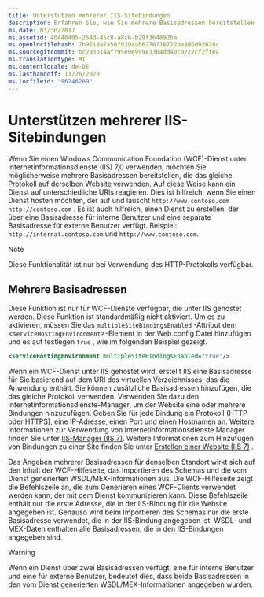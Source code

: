 ```yaml
---
title: Unterstützen mehrerer IIS-Sitebindungen
description: Erfahren Sie, wie Sie mehrere Basisadressen bereitstellen, die das gleiche Protokoll auf derselben Website verwenden, wenn Sie einen WCF-Dienst in IIS gehostet haben.
ms.date: 03/30/2017
ms.assetid: 40440495-254d-45c8-a8c6-b29f364892ba
ms.openlocfilehash: 7b9118a7a507939aab6276716722be8d6d02628c
ms.sourcegitcommit: bc293b14af795e0e999e3304dd40c0222cf2ffe4
ms.translationtype: MT
ms.contentlocale: de-DE
ms.lasthandoff: 11/26/2020
ms.locfileid: "96246289"
---
```

# <a name="supporting-multiple-iis-site-bindings"></a>Unterstützen mehrerer IIS-Sitebindungen

Wenn Sie einen Windows Communication Foundation (WCF)-Dienst unter Internetinformationsdienste (IIS) 7,0 verwenden, möchten Sie möglicherweise mehrere Basisadressen bereitstellen, die das gleiche Protokoll auf derselben Website verwenden. Auf diese Weise kann ein Dienst auf unterschiedliche URIs reagieren. Dies ist hilfreich, wenn Sie einen Dienst hosten möchten, der auf und lauscht `http://www.contoso.com` `http://contoso.com` . Es ist auch hilfreich, einen Dienst zu erstellen, der über eine Basisadresse für interne Benutzer und eine separate Basisadresse für externe Benutzer verfügt. Beispiel: `http://internal.contoso.com` und `http://www.contoso.com`.  
  
> [!NOTE]
> Diese Funktionalität ist nur bei Verwendung des HTTP-Protokolls verfügbar.  
  
## <a name="multiple-base-addresses"></a>Mehrere Basisadressen  

 Diese Funktion ist nur für WCF-Dienste verfügbar, die unter IIS gehostet werden. Diese Funktion ist standardmäßig nicht aktiviert. Um es zu aktivieren, müssen Sie das `multipleSiteBindingsEnabled` -Attribut dem <`serviceHostingEnvironment`>-Element in der Web.config Datei hinzufügen und es auf festlegen `true` , wie im folgenden Beispiel gezeigt.  
  
```xml  
<serviceHostingEnvironment multipleSiteBindingsEnabled="true"/>  
```  
  
 Wenn ein WCF-Dienst unter IIS gehostet wird, erstellt IIS eine Basisadresse für Sie basierend auf dem URI des virtuellen Verzeichnisses, das die Anwendung enthält. Sie können zusätzliche Basisadressen hinzufügen, die das gleiche Protokoll verwenden. Verwenden Sie dazu den Internetinformationsdienste-Manager, um der Website eine oder mehrere Bindungen hinzuzufügen. Geben Sie für jede Bindung ein Protokoll (HTTP oder HTTPS), eine IP-Adresse, einen Port und einen Hostnamen an. Weitere Informationen zur Verwendung von Internetinformationsdienste Manager finden Sie unter [IIS-Manager (IIS 7)](/previous-versions/windows/it-pro/windows-server-2008-R2-and-2008/cc753842(v=ws.10)). Weitere Informationen zum Hinzufügen von Bindungen zu einer Site finden Sie unter [Erstellen einer Website (IIS 7)](/previous-versions/windows/it-pro/windows-server-2008-R2-and-2008/cc772350(v=ws.10)) .  
  
 Das Angeben mehrerer Basisadressen für denselben Standort wirkt sich auf den Inhalt der WCF-Hilfeseite, das Importieren des Schemas und die vom Dienst generierten WSDL/MEX-Informationen aus. Die WCF-Hilfeseite zeigt die Befehlszeile an, die zum Generieren eines WCF-Clients verwendet werden kann, der mit dem Dienst kommunizieren kann. Diese Befehlszeile enthält nur die erste Adresse, die in der IIS-Bindung für die Website angegeben ist. Genauso wird beim Importieren des Schemas nur die erste Basisadresse verwendet, die in der IIS-Bindung angegeben ist. WSDL- und MEX-Daten enthalten alle Basisadressen, die in den IIS-Bindungen angegeben sind.  
  
> [!WARNING]
> Wenn ein Dienst über zwei Basisadressen verfügt, eine für interne Benutzer und eine für externe Benutzer, bedeutet dies, dass beide Basisadressen in den vom Dienst generierten WSDL/MEX-Informationen angegeben wurden.
